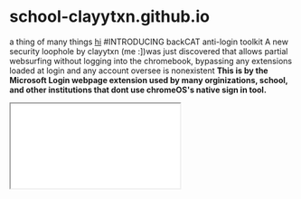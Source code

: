 # school-clayytxn.github.io
a thing of many things [hi](https://example.com)
#INTRODUCING backCAT anti-login toolkit
A new security loophole by clayytxn (me :])was just discovered that allows partial websurfing without logging into the chromebook, bypassing any extensions loaded at login and any account oversee is nonexistent
<b>This is by the Microsoft Login webpage extension used by many orginizations, school, and other institutions that dont use chromeOS's native sign in tool.
  <iframe src="coolmathgames.com"></iframe>
